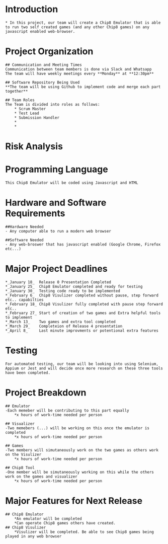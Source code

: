 # **Introduction**
	* In this project, our team will create a Chip8 Emulator that is able to run two self created games (and any other Chip8 games) on any javascript enabled web-browser.

# **Project Organization**
	## Communication and Meeting Times
	Communication between team members is done via Slack and Whatsapp
	The team will have weekly meetings every **Monday** at **12:30pm**
	
	## Software Repository Being Used
	**The team will be using Github to implement code and merge each part together**
	
	## Team Roles
	The Team is divided into roles as follows:
		* Scrum Master 
		* Test Lead
		* Submission Handler
		*
		*
		
		
# **Risk Analysis**

# **Programming Language**
	This Chip8 Emulator will be coded using Javascript and HTML

# **Hardware and Software Requirements**
	##Hardware Needed
	- Any computer able to run a modern web browser 
	
	##Software Needed
	- Any web-broswer that has javascript enabled (Google Chrome, Firefox etc...)

# **Major Project Deadlines**
	*_January 18_  Release 0 Presentation Completed
	*_January 25_  Chip8 Emulator completed and ready for testing
	*_January 30_  Testing code ready to be implemented
	*_February 6_  Chip8 Visulizer completed without pause, step forward etc.. capabilties
	*_February 18_ Chip8 Visulizer fully completed with pause step forward etc.. 
	*_February 27_ Start of creation of two games and Extra helpful tools to implement
	*_March 13_    Two games and extra tool completed
	*_March 29_    Completeion of Release 4 presentation
	*_April 8_     Last minute improvments or potentional extra features
	
# **Testing**
	For automated testing, our team will be looking into using Selenium, Appium or Jest and will decide once more research on these three tools have been completed.
	
# **Project Breakdown**
	## Emulator
	-Each memeber will be contributing to this part equally
		*x hours of work-time needed per person
	
	## Visualizer
	-Two memebers (...) will be working on this once the emulator is completed
		*x hours of work-time needed per person
	
	## Games
	-Two members will simutaneously work on the two games as others work on the Visulizer
		*x hours of work-time needed per person
	
	## Chip8 Tool
	-One member will be simutaneously working on this while the others work on the games and visualizer
		*x hours of work-time needed per person

# **Major Features for Next Release**
	## Chip8 Emulator
		*An emulator will be completed
		*Can operate Chip8 games others have created.
	## Chip8 Visulizer
		*Visulizer will be completed. Be able to see Chip8 games being played in any web browser


  
	
